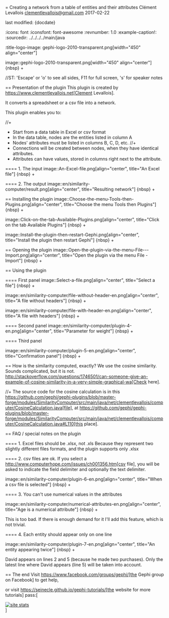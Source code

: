 =  Creating a network from a table of entities and their attributes
Clément Levallois <clementlevallois@gmail.com>
2017-02-22

last modified: {docdate}

:icons: font
:iconsfont:   font-awesome
:revnumber: 1.0
:example-caption!:
:sourcedir: ../../../../main/java

:title-logo-image: gephi-logo-2010-transparent.png[width="450" align="center"]

image::gephi-logo-2010-transparent.png[width="450" align="center"]
{nbsp} +

//ST: 'Escape' or 'o' to see all sides, F11 for full screen, 's' for speaker notes


== Presentation of the plugin
This plugin is created by https://www.clementlevallois.net[Clement Levallois].

It converts a spreadsheet or a csv file into a network.

This plugin enables you to:

//+
*   Start from a data table in Excel or csv format
*   In the data table, nodes are the entities listed in column A
*   Nodes' attributes must be listed in columns B, C, D, etc.
//+
*   Connections will be created between nodes, when they have identical attributes.
*   Attributes can have values, stored in columns right next to the attribute.

==== 1. The input
image::An-Excel-file.png[align="center", title="An Excel file"]
{nbsp} +

==== 2. The output
image::en/similarity-computer/result.png[align="center", title="Resulting network"]
{nbsp} +

== Installing the plugin
image::Choose-the-menu-Tools-then-Plugins.png[align="center", title="Choose the menu Tools then Plugins"]
{nbsp} +

image::Click-on-the-tab-Available-Plugins.png[align="center", title="Click on the tab Available Plugins"]
{nbsp} +

image::Install-the-plugin-then-restart-Gephi.png[align="center", title="Install the plugin then restart Gephi"]
{nbsp} +

== Opening the plugin
image::Open-the-plugin-via-the-menu-File---Import.png[align="center", title="Open the plugin via the menu File - Import"]
{nbsp} +

== Using the plugin

==== First panel
image::Select-a-file.png[align="center", title="Select a file"]
{nbsp} +

image::en/similarity-computer/file-without-header-en.png[align="center", title="A file without headers"]
{nbsp} +

image::en/similarity-computer/file-with-header-en.png[align="center", title="A file with headers"]
{nbsp} +

==== Second panel
image::en/similarity-computer/plugin-4-en.png[align="center", title="Parameter for weight"]
{nbsp} +

==== Third panel

image::en/similarity-computer/plugin-5-en.png[align="center", title="Confirmation panel"]
{nbsp} +

== How is the similarity computed, exactly?
We use the cosine similarity.
Sounds complicated, but it is not.
http://stackoverflow.com/questions/1746501/can-someone-give-an-example-of-cosine-similarity-in-a-very-simple-graphical-wa[Check here].

//+
The source code for the cosine calculation is in this https://github.com/gephi/gephi-plugins/blob/master-forge/modules/SimilarityComputer/src/main/java/net/clementlevallois/computer/CosineCalculation.java[file], at https://github.com/gephi/gephi-plugins/blob/master-forge/modules/SimilarityComputer/src/main/java/net/clementlevallois/computer/CosineCalculation.java#L110[this place].

== FAQ / special notes on the plugin

==== 1. Excel files should be .xlsx, not .xls
Because they represent two slightly different files formats, and the plugin supports only .xlsx

==== 2. csv files are ok.
If you select a http://www.computerhope.com/issues/ch001356.htm[csv file], you will be asked to indicate the field delimiter and optionally the text delimiter.

image::en/similarity-computer/plugin-6-en.png[align="center", title="When a csv file is selected"]
{nbsp} +

==== 3. You can't use numerical values in the attributes

image::en/similarity-computer/numerical-attributes-en.png[align="center", title="Age is a numerical attribute"]
{nbsp} +

This is too bad.
If there is enough demand for it I'll add this feature, which is not trivial.

==== 4. Each entity should appear only on one line

image::en/similarity-computer/plugin-7-en.png[align="center", title="An entity appearing twice"]
{nbsp} +

David appears on lines 2 and 5 (because he made two purchases). Only the latest line where David appears (line 5) will be taken into account.

== The end
Visit https://www.facebook.com/groups/gephi/[the Gephi group on Facebook] to get help,

or visit https://seinecle.github.io/gephi-tutorials/[the website for more tutorials]
pass:[    <!-- Start of StatCounter Code for Default Guide -->
    <script type="text/javascript">
        var sc_project = 11238920;
        var sc_invisible = 1;
        var sc_security = "8dac6cd5";
        var scJsHost = (("https:" == document.location.protocol) ?
            "https://secure." : "http://www.");
        document.write("<sc" + "ript type='text/javascript' src='" +
            scJsHost +
            "statcounter.com/counter/counter.js'></" + "script>");
    </script>
    <noscript><div class="statcounter"><a title="site stats"
    href="http://statcounter.com/" target="_blank"><img
    class="statcounter"
    src="//c.statcounter.com/11238920/0/8dac6cd5/1/" alt="site
    stats"></a></div></noscript>
    <!-- End of StatCounter Code for Default Guide -->]
